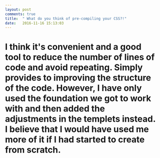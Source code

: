 ```yaml
---
layout: post
comments: true
title:  " What do you think of pre-compiling your CSS?!"
date:   2016-11-16 15:13:03
---
```




<div class="padded-multiline">
<artical>
  <h1>
    <strong>
     <p>I think it's convenient and a good tool to reduce the number of lines of code and avoid repeating. Simply provides to improving the structure of the code. However, I have only used the foundation we got to work with and then added the adjustments in the templets instead. I believe that I would have used me more of it if I had started to create from scratch.</p>
</h1>

</artical>
</div>
